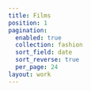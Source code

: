 ```yaml
---
title: Films
position: 1
pagination:
  enabled: true
  collection: fashion
  sort_field: date
  sort_reverse: true
  per_page: 24
layout: work
---
```


